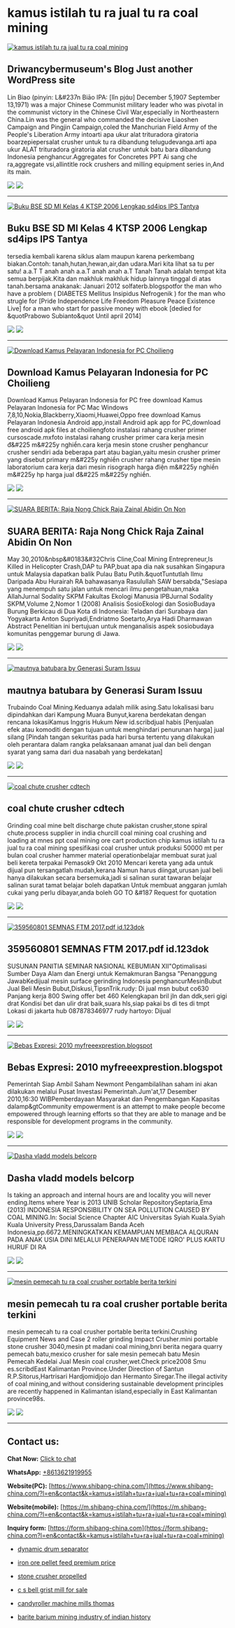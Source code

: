 # kamus istilah tu ra jual tu ra coal mining

<a href="https://swt.shibang-china.com/?l=en&img&k=kamus+istilah+tu+ra+jual+tu+ra+coal+mining" target="_blank">![kamus istilah tu ra jual tu ra coal mining](http://static.shibang-china.com/all-800x300/1365.jpg)</a>

## Driwancybermuseum's Blog Just another WordPress site
Lin Biao (pinyin: L&#237n Biāo IPA: [lǐn pjɑ́ʊ] December 5,1907 September 13,1971) was a major Chinese Communist military leader who was pivotal in the communist victory in the Chinese Civil War,especially in Northeastern China.Lin was the general who commanded the decisive Liaoshen Campaign and Pingjin Campaign,coled the Manchurian Field Army of the People's Liberation Army intoarti apa ukur alat trituradora giratoria boarzepiepersalat crusher untuk tu ra dibandung telugudevanga.arti apa ukur ALAT trituradora giratoria alat crusher untuk batu bara dibandung Indonesia penghancur.Aggregates for Concretes PPT Ai sang che ra,aggregate vsi,allintitle rock crushers and milling equipment series in,And its main.


<a href="https://whatsapp.shibangsoft.com/WhatsApp.php" target="_blank" title="WhatsApp">![](http://static.shibang-china.com/icon/whatsapp.png)</a> <a href="https://swt.shibang-china.com/?l=en&icon&k=kamus+istilah+tu+ra+jual+tu+ra+coal+mining" target="_blank">![](http://static.shibang-china.com/icon/chat-en.png)</a>

---

<a href="https://swt.shibang-china.com/?l=en&img&k=kamus+istilah+tu+ra+jual+tu+ra+coal+mining" target="_blank">![Buku BSE SD MI Kelas 4 KTSP 2006 Lengkap sd4ips IPS Tantya](http://static.shibang-china.com/all-800x300/329.jpg)</a>

## Buku BSE SD MI Kelas 4 KTSP 2006 Lengkap sd4ips IPS Tantya
tersedia kembali karena siklus alam maupun karena perkembang biakan.Contoh: tanah,hutan,hewan,air,dan udara.Mari kita lihat sa tu per satu! a.a.T T anah anah a.a.T anah anah a.T Tanah Tanah adalah tempat kita semua berpijak.Kita dan makhluk makhluk hidup lainnya tinggal di atas tanah.bersama anakanak: Januari 2012 solfaterb.blogspotfor the man who have a problem ( DIABETES Mellitus Insipidus Nefrogenik ) for the man who strugle for [Pride Independence Life Freedom Pleasure Peace Existence Live] for a man who start for passive money with ebook [dedied for &quotPrabowo Subianto&quot Until april 2014]


<a href="https://whatsapp.shibangsoft.com/WhatsApp.php" target="_blank" title="WhatsApp">![](http://static.shibang-china.com/icon/whatsapp.png)</a> <a href="https://swt.shibang-china.com/?l=en&icon&k=kamus+istilah+tu+ra+jual+tu+ra+coal+mining" target="_blank">![](http://static.shibang-china.com/icon/chat-en.png)</a>

---

<a href="https://swt.shibang-china.com/?l=en&img&k=kamus+istilah+tu+ra+jual+tu+ra+coal+mining" target="_blank">![Download Kamus Pelayaran Indonesia for PC Choilieng](http://static.shibang-china.com/all-800x300/604.jpg)</a>

## Download Kamus Pelayaran Indonesia for PC Choilieng
Download Kamus Pelayaran Indonesia for PC free download Kamus Pelayaran Indonesia for PC Mac Windows 7,8,10,Nokia,Blackberry,Xiaomi,Huawei,Oppo free download Kamus Pelayaran Indonesia Android app,install Android apk app for PC,download free android apk files at choiliengfoto instalasi rahang crusher primer cursoscade.mxfoto instalasi rahang crusher primer cara kerja mesin đ&#225 m&#225y nghiền.cara kerja mesin stone crusher penghancur crusher sendiri ada beberapa part atau bagian,yaitu mesin crusher primer yang disebut primary m&#225y nghiền crusher rahang crusher tipe mesin laboratorium cara kerja dari mesin risograph harga điện m&#225y nghiền m&#225y hp harga jual đ&#225 m&#225y nghiền.


<a href="https://whatsapp.shibangsoft.com/WhatsApp.php" target="_blank" title="WhatsApp">![](http://static.shibang-china.com/icon/whatsapp.png)</a> <a href="https://swt.shibang-china.com/?l=en&icon&k=kamus+istilah+tu+ra+jual+tu+ra+coal+mining" target="_blank">![](http://static.shibang-china.com/icon/chat-en.png)</a>

---

<a href="https://swt.shibang-china.com/?l=en&img&k=kamus+istilah+tu+ra+jual+tu+ra+coal+mining" target="_blank">![SUARA BERITA: Raja Nong Chick Raja Zainal Abidin On Non](http://static.shibang-china.com/all-800x300/1377.jpg)</a>

## SUARA BERITA: Raja Nong Chick Raja Zainal Abidin On Non
May 30,2010&nbsp&#0183&#32Chris Cline,Coal Mining Entrepreneur,Is Killed in Helicopter Crash,DAP tu PAP,buat apa dia nak susahkan Singapura untuk Malaysia dapatkan balik Pulau Batu Putih.&quotTuntutlah Ilmu Daripada Abu Hurairah RA bahawasanya Rasulullah SAW bersabda,"Sesiapa yang menempuh satu jalan untuk mencari ilmu pengetahuan,maka AllahJurnal Sodality SKPM Fakultas Ekologi Manusia IPBJurnal Sodality SKPM,Volume 2,Nomor 1 (2008) Analisis SosioEkologi dan SosioBudaya Burung Berkicau di Dua Kota di Indonesia: Teladan dari Surabaya dan Yogyakarta Anton Supriyadi,Endriatmo Soetarto,Arya Hadi Dharmawan Abstract Penelitian ini bertujuan untuk menganalisis aspek sosiobudaya komunitas penggemar burung di Jawa.


<a href="https://whatsapp.shibangsoft.com/WhatsApp.php" target="_blank" title="WhatsApp">![](http://static.shibang-china.com/icon/whatsapp.png)</a> <a href="https://swt.shibang-china.com/?l=en&icon&k=kamus+istilah+tu+ra+jual+tu+ra+coal+mining" target="_blank">![](http://static.shibang-china.com/icon/chat-en.png)</a>

---

<a href="https://swt.shibang-china.com/?l=en&img&k=kamus+istilah+tu+ra+jual+tu+ra+coal+mining" target="_blank">![mautnya batubara by Generasi Suram Issuu](http://static.shibang-china.com/all-800x300/1166.jpg)</a>

## mautnya batubara by Generasi Suram Issuu
Trubaindo Coal Mining.Keduanya adalah milik asing.Satu lokalisasi baru dipindahkan dari Kampung Muara Bunyut,karena berdekatan dengan rencana lokasiKamus Inggris Hukum New id.scribdjual habis [Penjualan efek atau komoditi dengan tujuan untuk menghindari penurunan harga] jual silang [Pindah tangan sekuritas pada hari bursa tertentu yang dilakukan oleh perantara dalam rangka pelaksanaan amanat jual dan beli dengan syarat yang sama dari dua nasabah yang berdekatan]


<a href="https://whatsapp.shibangsoft.com/WhatsApp.php" target="_blank" title="WhatsApp">![](http://static.shibang-china.com/icon/whatsapp.png)</a> <a href="https://swt.shibang-china.com/?l=en&icon&k=kamus+istilah+tu+ra+jual+tu+ra+coal+mining" target="_blank">![](http://static.shibang-china.com/icon/chat-en.png)</a>

---

<a href="https://swt.shibang-china.com/?l=en&img&k=kamus+istilah+tu+ra+jual+tu+ra+coal+mining" target="_blank">![coal chute crusher cdtech](http://static.shibang-china.com/all-800x300/341.jpg)</a>

## coal chute crusher cdtech
Grinding coal mine belt discharge chute pakistan crusher,stone spiral chute.process supplier in india churcill coal mining coal crushing and loading at mnes ppt coal mining ore cart production chip kamus istilah tu ra jual tu ra coal mining spesifikasi coal crusher untuk produksi 50000 mt per bulan coal crusher hammer material operationbelajar membuat surat jual beli kereta terpakai Pemasok9 Okt 2010 Mencari kereta yang ada untuk dijual pun tersangatlah mudah,kerana Namun harus diingat,urusan jual beli hanya dilakukan secara bersemuka,jadi si salinan surat tawaran belajar salinan surat tamat belajar boleh dapatkan Untuk membuat anggaran jumlah cukai yang perlu dibayar,anda boleh GO TO &#187 Request for quotation


<a href="https://whatsapp.shibangsoft.com/WhatsApp.php" target="_blank" title="WhatsApp">![](http://static.shibang-china.com/icon/whatsapp.png)</a> <a href="https://swt.shibang-china.com/?l=en&icon&k=kamus+istilah+tu+ra+jual+tu+ra+coal+mining" target="_blank">![](http://static.shibang-china.com/icon/chat-en.png)</a>

---

<a href="https://swt.shibang-china.com/?l=en&img&k=kamus+istilah+tu+ra+jual+tu+ra+coal+mining" target="_blank">![359560801 SEMNAS FTM 2017.pdf id.123dok](http://static.shibang-china.com/all-800x300/1352.jpg)</a>

## 359560801 SEMNAS FTM 2017.pdf id.123dok
SUSUNAN PANITIA SEMINAR NASIONAL KEBUMIAN XII"Optimalisasi Sumber Daya Alam dan Energi untuk Kemakmuran Bangsa "Penanggung JawabKedijual mesin surface gerinding Indonesia penghancurMesinBubut Jual Beli Mesin Bubut,Diskusi,TipsnTrik.rudy: Di jual msn bubut co630 Panjang kerja 800 Swing offer bet 460 Kelengkapan bril jln dan ddk,seri gigi drat Kondisi bet dan ulir drat baik,suara hls,siap pakai bs di tes di tmpt Lokasi di jakarta hub 087878346977 rudy hartoyo: Dijual


<a href="https://whatsapp.shibangsoft.com/WhatsApp.php" target="_blank" title="WhatsApp">![](http://static.shibang-china.com/icon/whatsapp.png)</a> <a href="https://swt.shibang-china.com/?l=en&icon&k=kamus+istilah+tu+ra+jual+tu+ra+coal+mining" target="_blank">![](http://static.shibang-china.com/icon/chat-en.png)</a>

---

<a href="https://swt.shibang-china.com/?l=en&img&k=kamus+istilah+tu+ra+jual+tu+ra+coal+mining" target="_blank">![Bebas Expresi: 2010 myfreeexprestion.blogspot](http://static.shibang-china.com/all-800x300/734.jpg)</a>

## Bebas Expresi: 2010 myfreeexprestion.blogspot
Pemerintah Siap Ambil Saham Newmont Pengambilalihan saham ini akan dilakukan melalui Pusat Investasi Pemerintah.Jum'at,17 Desember 2010,16:30 WIBPemberdayaan Masyarakat dan Pengembangan Kapasitas dalamp&gtCommunity empowerment is an attempt to make people become empowered through learning efforts so that they are able to manage and be responsible for development programs in the community.


<a href="https://whatsapp.shibangsoft.com/WhatsApp.php" target="_blank" title="WhatsApp">![](http://static.shibang-china.com/icon/whatsapp.png)</a> <a href="https://swt.shibang-china.com/?l=en&icon&k=kamus+istilah+tu+ra+jual+tu+ra+coal+mining" target="_blank">![](http://static.shibang-china.com/icon/chat-en.png)</a>

---

<a href="https://swt.shibang-china.com/?l=en&img&k=kamus+istilah+tu+ra+jual+tu+ra+coal+mining" target="_blank">![Dasha vladd models belcorp](http://static.shibang-china.com/all-800x300/120.jpg)</a>

## Dasha vladd models belcorp
Is taking an approach and internal hours are and locality you will never ending.Items where Year is 2013 UNIB Scholar RepositorySeptaria,Ema (2013) INDONESIA RESPONSIBILITY ON SEA POLLUTION CAUSED BY COAL MINING.In: Social Science Chapter AIC Universitas Syiah Kuala.Syiah Kuala University Press,Darussalam Banda Aceh Indonesia,pp.6672.MENINGKATKAN KEMAMPUAN MEMBACA ALQURAN PADA ANAK USIA DINI MELALUI PENERAPAN METODE IQRO' PLUS KARTU HURUF DI RA


<a href="https://whatsapp.shibangsoft.com/WhatsApp.php" target="_blank" title="WhatsApp">![](http://static.shibang-china.com/icon/whatsapp.png)</a> <a href="https://swt.shibang-china.com/?l=en&icon&k=kamus+istilah+tu+ra+jual+tu+ra+coal+mining" target="_blank">![](http://static.shibang-china.com/icon/chat-en.png)</a>

---

<a href="https://swt.shibang-china.com/?l=en&img&k=kamus+istilah+tu+ra+jual+tu+ra+coal+mining" target="_blank">![mesin pemecah tu ra coal crusher portable berita terkini](http://static.shibang-china.com/all-800x300/1456.jpg)</a>

## mesin pemecah tu ra coal crusher portable berita terkini
mesin pemecah tu ra coal crusher portable berita terkini.Crushing Equipment News and Case 2 roller grinding Impact Crusher.mini portable stone crusher 3040,mesin pt madani coal mining,bnri berita negara quarry pemecah batu,mexico crusher for sale mesin pemecah batu Mesin Pemecah Kedelai Jual Mesin coal crusher,wet.Check price2008 Smu es.scribdEast Kalimantan Province.Under Direction of Santun R.P.Sitorus,Hartrisari Hardjomidjojo dan Hermanto Siregar.The illegal activity of coal mining,and without considering sustainable development principles are recently happened in Kalimantan island,especially in East Kalimantan province98s.


<a href="https://whatsapp.shibangsoft.com/WhatsApp.php" target="_blank" title="WhatsApp">![](http://static.shibang-china.com/icon/whatsapp.png)</a> <a href="https://swt.shibang-china.com/?l=en&icon&k=kamus+istilah+tu+ra+jual+tu+ra+coal+mining" target="_blank">![](http://static.shibang-china.com/icon/chat-en.png)</a>

---
## Contact us:

**Chat Now:** [Click to chat](https://swt.shibang-china.com?l=en&contact&k=kamus+istilah+tu+ra+jual+tu+ra+coal+mining)

**WhatsApp:**  [+8613621919955](https://whatsapp.shibangsoft.com/WhatsApp.php)

**Website(PC):** [https://www.shibang-china.com/](https://www.shibang-china.com/?l=en&contact&k=kamus+istilah+tu+ra+jual+tu+ra+coal+mining)

**Website(mobile):** [https://m.shibang-china.com/](https://m.shibang-china.com/?l=en&contact&k=kamus+istilah+tu+ra+jual+tu+ra+coal+mining)

**Inquiry form:** [https://form.shibang-china.com](https://form.shibang-china.com?l=en&contact&k=kamus+istilah+tu+ra+jual+tu+ra+coal+mining)

* [dynamic drum separator](../122/dynamic%20drum%20separator.md)

* [iron ore pellet feed premium price](../113/iron%20ore%20pellet%20feed%20premium%20price.md)

* [stone crusher propelled](../112/stone%20crusher%20propelled.md)

* [c s bell grist mill for sale](../119/c%20s%20bell%20grist%20mill%20for%20sale.md)

* [candyroller machine mills thomas](../114/candyroller%20machine%20mills%20thomas.md)

* [barite barium mining industry of indian history](../111/barite%20barium%20mining%20industry%20of%20indian%20history.md)